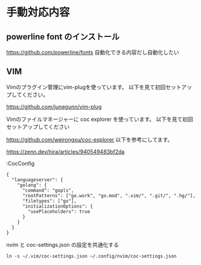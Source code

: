 # 手動対応内容

## powerline font のインストール

https://github.com/powerline/fonts
自動化できる内容だし自動化したい

## VIM

Vimのプラグイン管理にvim-plugを使っています。
以下を見て初回セットアップしてください。

https://github.com/junegunn/vim-plug


Vimのファイルマネージャーに coc explorer を使っています。
以下を見て初回セットアップしてください

https://github.com/weirongxu/coc-explorer
以下を参考にしてます。

https://zenn.dev/hira/articles/940549483bf2da


:CocConfig


```
{
  "languageserver": {
    "golang": {
      "command": "gopls",
      "rootPatterns": ["go.work", "go.mod", ".vim/", ".git/", ".hg/"],
      "filetypes": ["go"],
      "initializationOptions": {
        "usePlaceholders": true
      }
    }
  }
}

```

nvim と coc-settings.json の設定を共通化する

```
ln -s ~/.vim/coc-settings.json ~/.config/nvim/coc-settings.json
```

